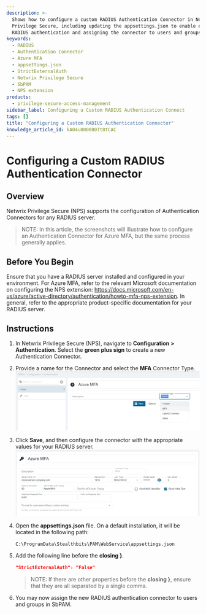 ```yaml
---
description: >-
  Shows how to configure a custom RADIUS Authentication Connector in Netwrix
  Privilege Secure, including updating the appsettings.json to enable external
  RADIUS authentication and assigning the connector to users and groups.
keywords:
  - RADIUS
  - Authentication Connector
  - Azure MFA
  - appsettings.json
  - StrictExternalAuth
  - Netwrix Privilege Secure
  - SbPAM
  - NPS extension
products:
  - privilege-secure-access-management
sidebar_label: Configuring a Custom RADIUS Authentication Connect
tags: []
title: "Configuring a Custom RADIUS Authentication Connector"
knowledge_article_id: kA04u000000Tt8tCAC
---
```


# Configuring a Custom RADIUS Authentication Connector

## Overview
Netwrix Privilege Secure (NPS) supports the configuration of Authentication Connectors for any RADIUS server.

> NOTE: In this article, the screenshots will illustrate how to configure an Authentication Connector for Azure MFA, but the same process generally applies.

## Before You Begin
Ensure that you have a RADIUS server installed and configured in your environment. For Azure MFA, refer to the relevant Microsoft documentation on configuring the NPS extension: https://docs.microsoft.com/en-us/azure/active-directory/authentication/howto-mfa-nps-extension. In general, refer to the appropriate product-specific documentation for your RADIUS server.

## Instructions
1. In Netwrix Privilege Secure (NPS), navigate to **Configuration > Authentication**. Select the **green plus sign** to create a new Authentication Connector.
2. Provide a name for the Connector and select the **MFA** Connector Type.  
   ![rtaImage.jpg](images/ka0Qk000000B1aH_0EMQk000008j38P.png)
3. Click **Save**, and then configure the connector with the appropriate values for your RADIUS server.  
   ![rtaImage 2.jpg](images/ka0Qk000000B1aH_0EMQk000008j3Bd.png)
4. Open the **appsettings.json** file. On a default installation, it will be located in the following path:

   ```
   C:\ProgramData\Stealthbits\PAM\WebService\appsettings.json
   ```

5. Add the following line before the **closing }**.

   ```json
   "StrictExternalAuth": "False"
   ```

   > NOTE: If there are other properties before the **closing }**, ensure that they are all separated by a single comma.

6. You may now assign the new RADIUS authentication connector to users and groups in SbPAM.
